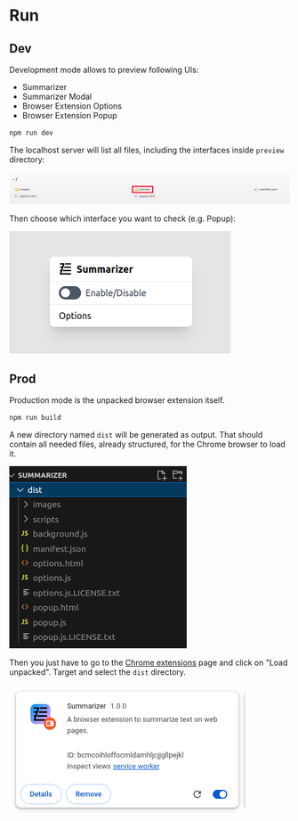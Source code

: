 # Run

## Dev

Development mode allows to preview following UIs:
- Summarizer
- Summarizer Modal
- Browser Extension Options 
- Browser Extension Popup

```bash
npm run dev
```

The localhost server will list all files, including the interfaces inside `preview` directory:

![](./images/localhost.png)

Then choose which interface you want to check (e.g. Popup):

![](./images/localhost-preview-popup.png)

## Prod

Production mode is the unpacked browser extension itself.
```bash
npm run build
```

A new directory named `dist` will be generated as output. That should contain all needed files, already structured, for the Chrome browser to load it.

![](./images/project-build-output.png)

Then you just have to go to the [Chrome extensions](chrome://extensions/) page and click on "Load unpacked". Target and select the `dist` directory.

![](./images/chrome-extensions-summarizer.png)
